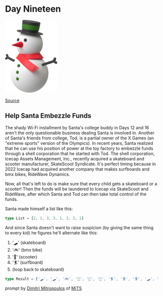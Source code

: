 # Day Nineteen

<img src="day-19.png" width="171" height="239" alt="Snowman">

[Source](https://typehero.dev/challenge/day-19)

## Help Santa Embezzle Funds

The shady Wi-Fi installment by Santa's college buddy in Days 12 and 16 aren't the only questionable business dealing Santa is involved in. Another of Santa's friends from college, Tod, is a partial owner of the X Games (an "extreme sports" version of the Olympics). In recent years, Santa realized that he can use his position of power at the toy factory to embezzle funds through a shell corporation that he started with Tod. The shell corporation, Icecap Assets Management, Inc., recently acquired a skateboard and scooter manufacturer, SkateScoot Syndicate. It's perfect timing because in 2022 Icecap had acquired another company that makes surfboards and bmx bikes, RideWave Dynamics.

Now, all that's left to do is make sure that every child gets a skateboard or a scooter! Then the funds will be laundered to Icecap via SkateScoot and RideWave, after which Santa and Tod can then take total control of the funds.

Santa made himself a list like this:

```typescript
type List = [2, 1, 3, 3, 1, 2, 2, 1]
```

And since Santa doesn't want to raise suspicion (by giving the same thing to every kid) he figures he'll alternate like this:

1. '🛹' (skateboard)
2. '🚲' (bmx bike)
3. '🛴' (scooter)
4. '🏄' (surfboard)
5. (loop back to skateboard)

```typescript
type Result = ['🛹', '🛹', '🚲', '🛴', '🛴', '🛴', '🏄', '🏄', '🏄', '🛹', '🚲', '🚲', '🛴', '🛴', '🏄']
```

prompt by [Dimitri Mitropoulos](https://github.com/dimitropoulos) of [MiTS](https://www.youtube.com/@MichiganTypeScript)
